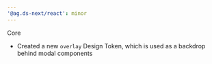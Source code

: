 ```yaml
---
'@ag.ds-next/react': minor
---
```


Core

- Created a new `overlay` Design Token, which is used as a backdrop behind modal components
